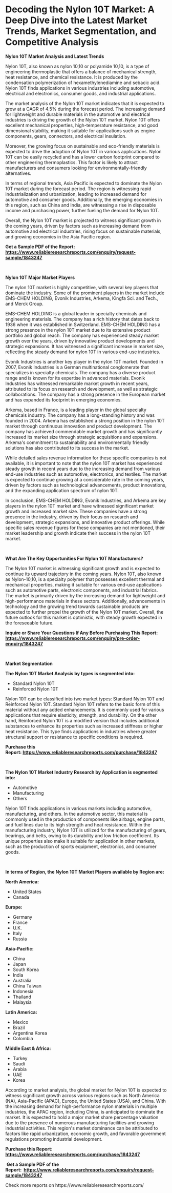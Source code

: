 <p><h1>Decoding the Nylon 10T Market: A Deep Dive into the Latest Market Trends, Market Segmentation, and Competitive Analysis</h1></p><p><strong>Nylon 10T Market Analysis and Latest Trends</strong></p>
<p><p>Nylon 10T, also known as nylon 10,10 or polyamide 10,10, is a type of engineering thermoplastic that offers a balance of mechanical strength, heat resistance, and chemical resistance. It is produced by the condensation polymerization of hexamethylenediamine and sebacic acid. Nylon 10T finds applications in various industries including automotive, electrical and electronics, consumer goods, and industrial applications.</p><p>The market analysis of the Nylon 10T market indicates that it is expected to grow at a CAGR of 4.5% during the forecast period. The increasing demand for lightweight and durable materials in the automotive and electrical industries is driving the growth of the Nylon 10T market. Nylon 10T offers excellent mechanical properties, high-temperature resistance, and good dimensional stability, making it suitable for applications such as engine components, gears, connectors, and electrical insulation.</p><p>Moreover, the growing focus on sustainable and eco-friendly materials is expected to drive the adoption of Nylon 10T in various applications. Nylon 10T can be easily recycled and has a lower carbon footprint compared to other engineering thermoplastics. This factor is likely to attract manufacturers and consumers looking for environmentally-friendly alternatives.</p><p>In terms of regional trends, Asia Pacific is expected to dominate the Nylon 10T market during the forecast period. The region is witnessing rapid industrialization and urbanization, leading to increased demand for automotive and consumer goods. Additionally, the emerging economies in this region, such as China and India, are witnessing a rise in disposable income and purchasing power, further fueling the demand for Nylon 10T.</p><p>Overall, the Nylon 10T market is projected to witness significant growth in the coming years, driven by factors such as increasing demand from automotive and electrical industries, rising focus on sustainable materials, and growing economies in the Asia Pacific region.</p></p>
<p><strong>Get a Sample PDF of the Report:&nbsp; <a href="https://www.reliableresearchreports.com/enquiry/request-sample/1843247">https://www.reliableresearchreports.com/enquiry/request-sample/1843247</a></strong></p>
<p>&nbsp;</p>
<p><strong>Nylon 10T Major Market Players</strong></p>
<p><p>The nylon 10T market is highly competitive, with several key players that dominate the industry. Some of the prominent players in the market include EMS-CHEM HOLDING, Evonik Industries, Arkema, Kingfa Sci. and Tech., and Merck Group.</p><p>EMS-CHEM HOLDING is a global leader in specialty chemicals and engineering materials. The company has a rich history that dates back to 1936 when it was established in Switzerland. EMS-CHEM HOLDING has a strong presence in the nylon 10T market due to its extensive product portfolio and global reach. The company has experienced steady market growth over the years, driven by innovative product developments and strategic expansions. It has witnessed a significant increase in market size, reflecting the steady demand for nylon 10T in various end-use industries.</p><p>Evonik Industries is another key player in the nylon 10T market. Founded in 2007, Evonik Industries is a German multinational conglomerate that specializes in specialty chemicals. The company has a diverse product range and is known for its expertise in advanced materials. Evonik Industries has witnessed remarkable market growth in recent years, attributed to its focus on research and development, as well as strategic collaborations. The company has a strong presence in the European market and has expanded its footprint in emerging economies.</p><p>Arkema, based in France, is a leading player in the global specialty chemicals industry. The company has a long-standing history and was founded in 2004. Arkema has established a strong position in the nylon 10T market through continuous innovation and product development. The company has achieved commendable market growth and has significantly increased its market size through strategic acquisitions and expansions. Arkema's commitment to sustainability and environmentally friendly solutions has also contributed to its success in the market.</p><p>While detailed sales revenue information for these specific companies is not available, it is important to note that the nylon 10T market has experienced steady growth in recent years due to the increasing demand from various end-use industries such as automotive, electronics, and textiles. The market is expected to continue growing at a considerable rate in the coming years, driven by factors such as technological advancements, product innovations, and the expanding application spectrum of nylon 10T.</p><p>In conclusion, EMS-CHEM HOLDING, Evonik Industries, and Arkema are key players in the nylon 10T market and have witnessed significant market growth and increased market size. These companies have a strong presence in the industry, driven by their focus on research and development, strategic expansions, and innovative product offerings. While specific sales revenue figures for these companies are not mentioned, their market leadership and growth indicate their success in the nylon 10T market.</p></p>
<p>&nbsp;</p>
<p><strong>What Are The Key Opportunities For Nylon 10T Manufacturers?</strong></p>
<p><p>The Nylon 10T market is witnessing significant growth and is expected to continue its upward trajectory in the coming years. Nylon 10T, also known as Nylon-10,10, is a specialty polymer that possesses excellent thermal and mechanical properties, making it suitable for various end-use applications such as automotive parts, electronic components, and industrial fabrics. The market is primarily driven by the increasing demand for lightweight and high-performance materials in these sectors. Additionally, advancements in technology and the growing trend towards sustainable products are expected to further propel the growth of the Nylon 10T market. Overall, the future outlook for this market is optimistic, with steady growth expected in the foreseeable future.</p></p>
<p><strong>Inquire or Share Your Questions If Any Before Purchasing This Report: <a href="https://www.reliableresearchreports.com/enquiry/pre-order-enquiry/1843247">https://www.reliableresearchreports.com/enquiry/pre-order-enquiry/1843247</a></strong></p>
<p>&nbsp;</p>
<p><strong>Market Segmentation</strong></p>
<p><strong>The Nylon 10T Market Analysis by types is segmented into:</strong></p>
<p><ul><li>Standard Nylon 10T</li><li>Reinforced Nylon 10T</li></ul></p>
<p><p>Nylon 10T can be classified into two market types: Standard Nylon 10T and Reinforced Nylon 10T. Standard Nylon 10T refers to the basic form of this material without any added enhancements. It is commonly used for various applications that require elasticity, strength, and durability. On the other hand, Reinforced Nylon 10T is a modified version that includes additional substances to enhance its properties such as increased stiffness or higher heat resistance. This type finds applications in industries where greater structural support or resistance to specific conditions is required.</p></p>
<p><strong>Purchase this Report:&nbsp;<a href="https://www.reliableresearchreports.com/purchase/1843247">https://www.reliableresearchreports.com/purchase/1843247</a></strong></p>
<p>&nbsp;</p>
<p><strong>The Nylon 10T Market Industry Research by Application is segmented into:</strong></p>
<p><ul><li>Automotive</li><li>Manufacturing</li><li>Others</li></ul></p>
<p><p>Nylon 10T finds applications in various markets including automotive, manufacturing, and others. In the automotive sector, this material is commonly used in the production of components like airbags, engine parts, and fuel lines due to its high strength and heat resistance. Within the manufacturing industry, Nylon 10T is utilized for the manufacturing of gears, bearings, and belts, owing to its durability and low friction coefficient. Its unique properties also make it suitable for application in other markets, such as the production of sports equipment, electronics, and consumer goods.</p></p>
<p>&nbsp;</p>
<p><strong>In terms of Region, the Nylon 10T Market Players available by Region are:</strong></p>
<p>
    <p> <strong> North America: </strong>
        <ul>
            <li>United States</li>
            <li>Canada</li>
        </ul>
        </p> 
    <p> <strong> Europe: </strong>
        <ul>
            <li>Germany</li>
            <li>France</li>
            <li>U.K.</li>
            <li>Italy</li>
            <li>Russia</li>
        </ul>
        </p> 
    <p> <strong> Asia-Pacific: </strong>
        <ul>
            <li>China</li>
            <li>Japan</li>
            <li>South Korea</li>
            <li>India</li>
            <li>Australia</li>
            <li>China Taiwan</li>
            <li>Indonesia</li>
            <li>Thailand</li>
            <li>Malaysia</li>
        </ul>
        </p> 
    <p> <strong> Latin America: </strong>
        <ul>
            <li>Mexico</li>
            <li>Brazil</li>
            <li>Argentina Korea</li>
            <li>Colombia</li>
        </ul>
        </p> 
    <p> <strong> Middle East & Africa: </strong>
        <ul>
            <li>Turkey</li>
            <li>Saudi</li>
            <li>Arabia</li>
            <li>UAE</li>
            <li>Korea</li>
        </ul>
    </p>
    </p>
<p><p>According to market analysis, the global market for Nylon 10T is expected to witness significant growth across various regions such as North America (NA), Asia-Pacific (APAC), Europe, the United States (USA), and China. With the increasing demand for high-performance nylon materials in multiple industries, the APAC region, including China, is anticipated to dominate the market. It is expected to hold a major market share percentage valuation due to the presence of numerous manufacturing facilities and growing industrial activities. This region's market dominance can be attributed to factors like rapid urbanization, economic growth, and favorable government regulations promoting industrial development.</p></p>
<p><strong>Purchase this Report: <a href="https://www.reliableresearchreports.com/purchase/1843247">https://www.reliableresearchreports.com/purchase/1843247</a></strong></p>
<p>&nbsp;<strong>Get a Sample PDF of the Report:&nbsp;&nbsp;<a href="https://www.reliableresearchreports.com/enquiry/request-sample/1843247">https://www.reliableresearchreports.com/enquiry/request-sample/1843247</a></strong></p>
<p><strong></strong></p>
<p>Check more reports on https://www.reliableresearchreports.com/</p>